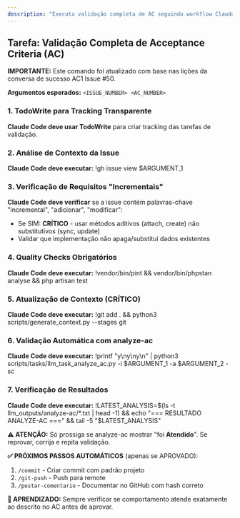 ```yaml
---
description: "Executa validação completa de AC seguindo workflow Claude Code autônomo"
---
```


## Tarefa: Validação Completa de Acceptance Criteria (AC)

**IMPORTANTE:** Este comando foi atualizado com base nas lições da conversa de sucesso AC1 Issue #50.

**Argumentos esperados:** `<ISSUE_NUMBER> <AC_NUMBER>`

### 1. **TodoWrite para Tracking Transparente**
**Claude Code deve usar TodoWrite** para criar tracking das tarefas de validação.

### 2. **Análise de Contexto da Issue**
**Claude Code deve executar:**
!gh issue view $ARGUMENT_1

### 3. **Verificação de Requisitos "Incrementais"**
**Claude Code deve verificar** se a issue contém palavras-chave "incremental", "adicionar", "modificar":
- Se SIM: **CRÍTICO** - usar métodos aditivos (attach, create) não substitutivos (sync, update)
- Validar que implementação não apaga/substitui dados existentes

### 4. **Quality Checks Obrigatórios**
**Claude Code deve executar:**
!vendor/bin/pint && vendor/bin/phpstan analyse && php artisan test

### 5. **Atualização de Contexto (CRÍTICO)**
**Claude Code deve executar:**
!git add . && python3 scripts/generate_context.py --stages git

### 6. **Validação Automática com analyze-ac**
**Claude Code deve executar:**
!printf "y\ny\ny\n" | python3 scripts/tasks/llm_task_analyze_ac.py -i $ARGUMENT_1 -a $ARGUMENT_2 -sc

### 7. **Verificação de Resultados**
**Claude Code deve executar:**
!LATEST_ANALYSIS=$(ls -t llm_outputs/analyze-ac/*.txt | head -1) && echo "=== RESULTADO ANALYZE-AC ===" && tail -5 "$LATEST_ANALYSIS"

**⚠ ATENÇÃO:** Só prossiga se analyze-ac mostrar "foi **Atendido**". Se reprovar, corrija e repita validação.

**✅ PRÓXIMOS PASSOS AUTOMÁTICOS** (apenas se APROVADO):
1. `/commit` - Criar commit com padrão projeto
2. `/git-push` - Push para remote
3. `/postar-comentario` - Documentar no GitHub com hash correto

**🔴 APRENDIZADO:** Sempre verificar se comportamento atende exatamente ao descrito no AC antes de aprovar.